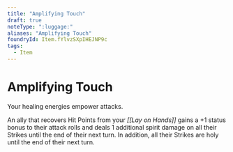 ```yaml
---
title: "Amplifying Touch"
draft: true
noteType: ":luggage:"
aliases: "Amplifying Touch"
foundryId: Item.fYlvzSXpIHEJNP9c
tags:
  - Item
---
```


# Amplifying Touch

Your healing energies empower attacks.

An ally that recovers Hit Points from your _[[Lay on Hands]]_ gains a +1 status bonus to their attack rolls and deals 1 additional spirit damage on all their Strikes until the end of their next turn. In addition, all their Strikes are holy until the end of their next turn.
